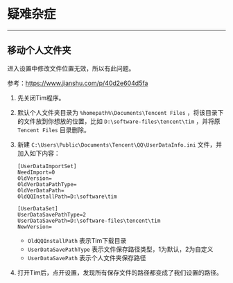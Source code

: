 # 疑难杂症

---

## 移动个人文件夹

进入设置中修改文件位置无效，所以有此问题。

参考：https://www.jianshu.com/p/40d2e604d5fa

1. 先关闭Tim程序。

2. 默认个人文件夹目录为 `%homepath%\Documents\Tencent Files` ，将该目录下的文件放到你想放的位置，比如 `D:\software-files\tencent\tim` ，并将原 `Tencent Files` 目录删除。

3. 新建 `C:\Users\Public\Documents\Tencent\QQ\UserDataInfo.ini` 文件，并加入如下内容：

   ```properties
   [UserDataImportSet]
   NeedImport=0
   OldVersion=
   OldVerDataPathType=
   OldVerDataPath=
   OldQQInstallPath=D:\software\tim
   
   [UserDataSet]
   UserDataSavePathType=2
   UserDataSavePath=D:\software-files\tencent\tim
   NewVersion=
   ```
   
   - `OldQQInstallPath` 表示Tim下载目录
   - `UserDataSavePathType` 表示文件保存路径类型，1为默认，2为自定义
   - `UserDataSavePath` 表示个人文件夹保存路径
   
4. 打开Tim后，点开设置，发现所有保存文件的路径都变成了我们设置的路径。